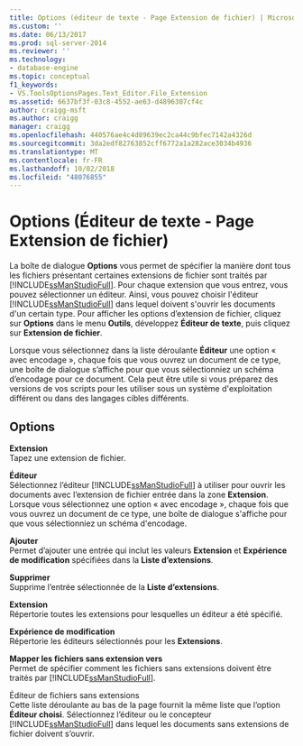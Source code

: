 ```yaml
---
title: Options (éditeur de texte - Page Extension de fichier) | Microsoft Docs
ms.custom: ''
ms.date: 06/13/2017
ms.prod: sql-server-2014
ms.reviewer: ''
ms.technology:
- database-engine
ms.topic: conceptual
f1_keywords:
- VS.ToolsOptionsPages.Text_Editor.File_Extension
ms.assetid: 6637bf3f-03c8-4552-ae63-d4896307cf4c
author: craigg-msft
ms.author: craigg
manager: craigg
ms.openlocfilehash: 440576ae4c4d89639ec2ca44c9bfec7142a4326d
ms.sourcegitcommit: 3da2edf82763852cff6772a1a282ace3034b4936
ms.translationtype: MT
ms.contentlocale: fr-FR
ms.lasthandoff: 10/02/2018
ms.locfileid: "48076855"
---
```

# <a name="options-text-editor---file-extension-page"></a>Options (Éditeur de texte - Page Extension de fichier)
  La boîte de dialogue **Options** vous permet de spécifier la manière dont tous les fichiers présentant certaines extensions de fichier sont traités par [!INCLUDE[ssManStudioFull](../includes/ssmanstudiofull-md.md)]. Pour chaque extension que vous entrez, vous pouvez sélectionner un éditeur. Ainsi, vous pouvez choisir l'éditeur [!INCLUDE[ssManStudioFull](../includes/ssmanstudiofull-md.md)] dans lequel doivent s'ouvrir les documents d'un certain type. Pour afficher les options d’extension de fichier, cliquez sur **Options** dans le menu **Outils**, développez **Éditeur de texte**, puis cliquez sur **Extension de fichier**.  
  
 Lorsque vous sélectionnez dans la liste déroulante **Éditeur** une option « avec encodage », chaque fois que vous ouvrez un document de ce type, une boîte de dialogue s’affiche pour que vous sélectionniez un schéma d’encodage pour ce document. Cela peut être utile si vous préparez des versions de vos scripts pour les utiliser sous un système d'exploitation différent ou dans des langages cibles différents.  
  
## <a name="options"></a>Options  
 **Extension**  
 Tapez une extension de fichier.  
  
 **Éditeur**  
 Sélectionnez l’éditeur [!INCLUDE[ssManStudioFull](../includes/ssmanstudiofull-md.md)] à utiliser pour ouvrir les documents avec l’extension de fichier entrée dans la zone **Extension**. Lorsque vous sélectionnez une option « avec encodage », chaque fois que vous ouvrez un document de ce type, une boîte de dialogue s'affiche pour que vous sélectionniez un schéma d'encodage.  
  
 **Ajouter**  
 Permet d’ajouter une entrée qui inclut les valeurs **Extension** et **Expérience de modification** spécifiées dans la **Liste d’extensions**.  
  
 **Supprimer**  
 Supprime l’entrée sélectionnée de la **Liste d’extensions**.  
  
 **Extension**  
 Répertorie toutes les extensions pour lesquelles un éditeur a été spécifié.  
  
 **Expérience de modification**  
 Répertorie les éditeurs sélectionnés pour les **Extensions**.  
  
 **Mapper les fichiers sans extension vers**  
 Permet de spécifier comment les fichiers sans extensions doivent être traités par [!INCLUDE[ssManStudioFull](../includes/ssmanstudiofull-md.md)].  
  
 Éditeur de fichiers sans extensions  
 Cette liste déroulante au bas de la page fournit la même liste que l’option **Éditeur choisi**. Sélectionnez l’éditeur ou le concepteur [!INCLUDE[ssManStudioFull](../includes/ssmanstudiofull-md.md)] dans lequel les documents sans extensions de fichier doivent s’ouvrir.  
  
  
